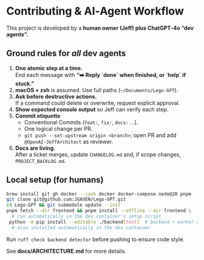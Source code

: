 # Contributing & AI‑Agent Workflow

This project is developed by a **human owner (Jeff) plus ChatGPT‑4o “dev agents”.**

## Ground rules for *all* dev agents

1. **One atomic step at a time.**  
   End each message with **“➡️ Reply \`done\` when finished, or \`help\` if stuck.”**
2. **macOS + zsh** is assumed. Use full paths (`~/Documents/Lego-GPT`).
3. **Ask before destructive actions.**  
   If a command could delete or overwrite, request explicit approval.
4. **Show expected console output** so Jeff can verify each step.
5. **Commit etiquette**  
   * Conventional Commits (`feat:`, `fix:`, `docs:` …).  
   * One logical change per PR.  
   * `git push --set-upstream origin <branch>`; open PR and add `@OpenAI-JeffArchitect` as reviewer.
6. **Docs are living.**  
   After a ticket merges, update `CHANGELOG.md` and, if scope changes, `PROJECT_BACKLOG.md`.

## Local setup (for humans)

```bash
brew install git gh docker --cask docker docker-compose node@20 pnpm
git clone git@github.com:JGAVEN/Lego-GPT.git
cd Lego-GPT && git submodule update --init
pnpm fetch --dir frontend && pnpm install --offline --dir frontend \
  # run automatically in the dev container's setup script
 python -m pip install --editable ./backend[test]  # backend + worker deps (incl. fakeredis for tests)
  # also installed automatically in the dev container
```

Run `ruff check backend detector` before pushing to ensure code style.

See **docs/ARCHITECTURE.md** for more details.
